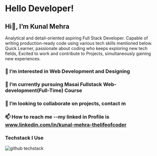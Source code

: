 # Hello Developer!

## Hi👋, I’m Kunal Mehra

Analytical and detail-oriented aspiring Full Stack Developer. 
Capable of writing production-ready code using various tech skills mentioned below.
Quick Learner, passionate about coding who keeps exploring new tech fields, 
Excited to work and contribute to Projects, simultaneously gaining new experiences.

### 👀 I’m interested in Web Development and Designing
### 🌱 I’m currently pursuing Masai Fullstack Web-development(Full-Time) Course
### 💞️ I’m looking to collaborate on projects, contact m
### 📫 How to reach me --my linked in Profile is www.linkedin.com/in/kunal-mehra-thelifeofcoder

### Techstack I Use
![github techstack](https://user-images.githubusercontent.com/112753481/215295303-b3a01994-aae3-403f-aedf-062a007f69cc.png)

<!---
KunalMehra075/KunalMehra075 is a ✨ special ✨ repository because its `README.md` (this file) appears on your GitHub profile.
You can click the Preview link to take a look at your changes.
--->
